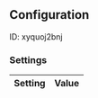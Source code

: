 # <nil>
## Configuration
ID:  xyquoj2bnj



### Settings
| Setting | Value  |
| :------------------------ | ---------------------------------------- |
 



